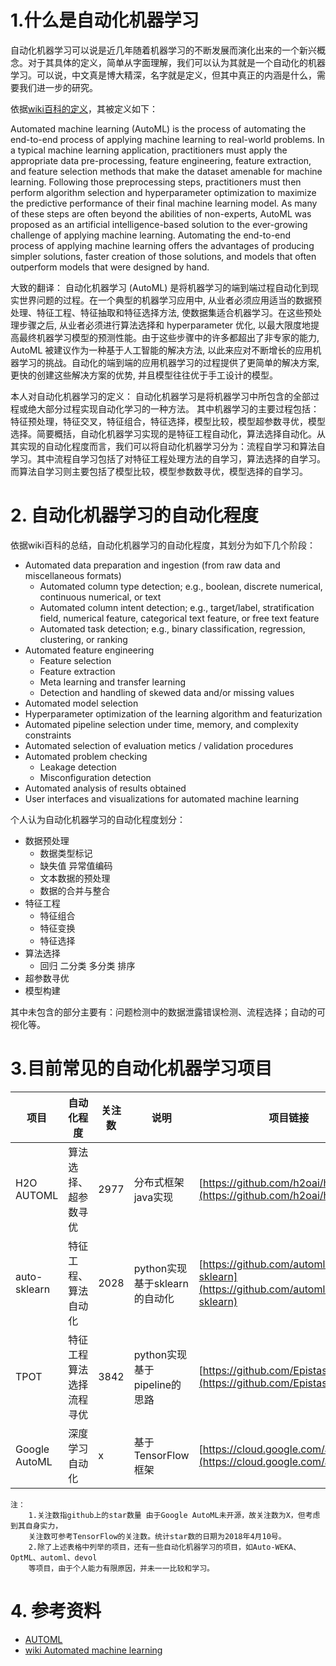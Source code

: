 # 1.什么是自动化机器学习

自动化机器学习可以说是近几年随着机器学习的不断发展而演化出来的一个新兴概念。对于其具体的定义，简单从字面理解，我们可以认为其就是一个自动化的机器学习。可以说，中文真是博大精深，名字就是定义，但其中真正的内涵是什么，需要我们进一步的研究。

依据[wiki百科的定义](https://en.wikipedia.org/wiki/Automated_machine_learning)，其被定义如下：

Automated machine learning (AutoML) is the process of automating the end-to-end    process of applying machine learning to real-world problems. In a typical machine learning application, practitioners must apply the appropriate data pre-processing, feature engineering, feature extraction, and feature selection methods that make the dataset amenable for machine learning. Following those preprocessing steps, practitioners must then perform algorithm selection and hyperparameter optimization to maximize the predictive performance of their final machine learning model. As many of these steps are often beyond the abilities of non-experts, AutoML was proposed as an artificial intelligence-based solution to the ever-growing challenge of applying machine learning. Automating the end-to-end process of applying machine learning offers the advantages of producing simpler solutions, faster creation of those solutions, and models that often outperform models that were designed by hand.

大致的翻译：
自动化机器学习 (AutoML) 是将机器学习的端到端过程自动化到现实世界问题的过程。在一个典型的机器学习应用中, 从业者必须应用适当的数据预处理、特征工程、特征抽取和特征选择方法, 使数据集适合机器学习。在这些预处理步骤之后, 从业者必须进行算法选择和 hyperparameter 优化, 以最大限度地提高最终机器学习模型的预测性能。由于这些步骤中的许多都超出了非专家的能力, AutoML 被建议作为一种基于人工智能的解决方法, 以此来应对不断增长的应用机器学习的挑战。自动化的端到端的应用机器学习的过程提供了更简单的解决方案, 更快的创建这些解决方案的优势, 并且模型往往优于手工设计的模型。

本人对自动化机器学习的定义：
自动化机器学习是将机器学习中所包含的全部过程或绝大部分过程实现自动化学习的一种方法。
其中机器学习的主要过程包括：特征预处理，特征交叉，特征组合，特征选择，模型比较，模型超参数寻优，模型选择。简要概括，自动化机器学习实现的是特征工程自动化，算法选择自动化。从其实现的自动化程度而言，我们可以将自动化机器学习分为：流程自学习和算法自学习。其中流程自学习包括了对特征工程处理方法的自学习，算法选择的自学习。而算法自学习则主要包括了模型比较，模型参数数寻优，模型选择的自学习。

# 2. 自动化机器学习的自动化程度

依据wiki百科的总结，自动化机器学习的自动化程度，其划分为如下几个阶段：

* Automated data preparation and ingestion (from raw data and miscellaneous formats)
  * Automated column type detection; e.g., boolean, discrete numerical, continuous    numerical, or text
  * Automated column intent detection; e.g., target/label, stratification field, numerical feature, categorical text feature, or free text feature
  * Automated task detection; e.g., binary classification, regression, clustering, or ranking
* Automated feature engineering
  * Feature selection
  * Feature extraction
  * Meta learning and transfer learning
  * Detection and handling of skewed data and/or missing values
* Automated model selection
* Hyperparameter optimization of the learning algorithm and featurization
* Automated pipeline selection under time, memory, and complexity constraints
* Automated selection of evaluation metics / validation procedures
* Automated problem checking
  * Leakage detection
  * Misconfiguration detection
* Automated analysis of results obtained
* User interfaces and visualizations for automated machine learning

个人认为自动化机器学习的自动化程度划分：

* 数据预处理
  * 数据类型标记
  * 缺失值 异常值编码
  * 文本数据的预处理
  * 数据的合并与整合
* 特征工程
  * 特征组合
  * 特征变换
  * 特征选择
* 算法选择
  * 回归 二分类 多分类 排序
* 超参数寻优
* 模型构建

其中未包含的部分主要有：问题检测中的数据泄露错误检测、流程选择；自动的可视化等。

# 3.目前常见的自动化机器学习项目

项目|自动化程度|关注数|说明|项目链接
--|--|--|--|--|
H2O AUTOML|算法选择、超参数寻优|2977|分布式框架 java实现|[https://github.com/h2oai/h2o-3](https://github.com/h2oai/h2o-3)
auto-sklearn|特征工程、算法自动化|2028|python实现 基于sklearn的自动化|[https://github.com/automl/auto-sklearn](https://github.com/automl/auto-sklearn)
TPOT|特征工程 算法选择 流程寻优|3842|python实现 基于pipeline的思路|[https://github.com/EpistasisLab/tpot](https://github.com/EpistasisLab/tpot)
Google AutoML|深度学习自动化|x|基于TensorFlow框架|[https://cloud.google.com/automl/](https://cloud.google.com/automl/)

```
注：
    1.关注数指github上的star数量 由于Google AutoML未开源，故关注数为X，但考虑到其自身实力，
    关注数可参考TensorFlow的关注数。统计star数的日期为2018年4月10号。
    2.除了上述表格中列举的项目，还有一些自动化机器学习的项目，如Auto-WEKA、OptML、automl、devol
    等项目，由于个人能力有限原因，并未一一比较和学习。

```

# 4. 参考资料

* [AUTOML](http://www.ml4aad.org/automl/)
* [wiki Automated machine learning](https://en.wikipedia.org/wiki/Automated_machine_learning)
